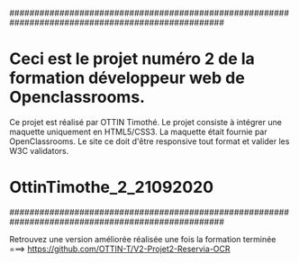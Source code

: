 ###################################################################################################
# Ceci est le projet numéro 2 de la formation développeur web de Openclassrooms.
Ce projet est réalisé par OTTIN Timothé.
Le projet consiste à intégrer une maquette uniquement en HTML5/CSS3.
La maquette était fournie par OpenClassrooms.
Le site ce doit d'être responsive tout format et valider les W3C validators.
# OttinTimothe_2_21092020
###################################################################################################

Retrouvez une version améliorée réalisée une fois la formation terminée ===>
https://github.com/OTTIN-T/V2-Projet2-Reservia-OCR
